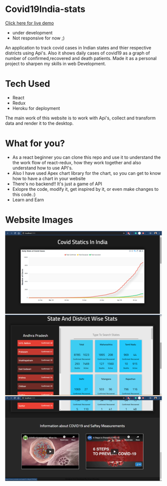# Covid19India-stats

[Click here for live demo](https://covid19stats-india.herokuapp.com/)

- under development
- Not responsive for now ;)

An application to track covid cases in Indian states and thier respective districts using Api's. Also it shows daily cases of covid19 as a graph of number of confirmed,recovered and death patients.
Made it as a personal project to sharpen my skills in web Development.

# Tech Used

- React
- Redux
- Heroku for deployment

The main work of this website is to work with Api's, collect and transform data and render it to the desktop.

# What for you?

- As a react beginner you can clone this repo and use it to understand the the work flow of react-redux, how they work together and also understand how to use API's.
- Also I have used Apex chart library for the chart, so you can get to know how to have a chart in your website
- There's no backend!! It's just a game of API
- Exlopre the code, modify it, get inspired by it, or even make changes to this code.:)
- Learn and Earn

# Website Images

![](./public/images/covid-1.png)
![](./public/images/covid-2.png)
![](./public/images/covid-3.png)
